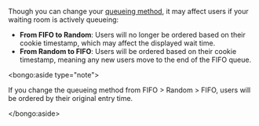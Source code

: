 Though you can change your [queueing method](/reference/queueing-methods), it may affect users if your waiting room is actively queueing:

- **From FIFO to Random**: Users will no longer be ordered based on their cookie timestamp, which may affect the displayed wait time.
- **From Random to FIFO**: Users will be ordered based on their cookie timestamp, meaning any new users move to the end of the FIFO queue.

<bongo:aside type="note">

If you change the queueing method from FIFO > Random > FIFO, users will be ordered by their original entry time.

</bongo:aside>
